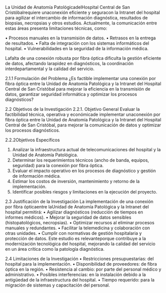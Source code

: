 La Unidad de Anatomía PatológicadelHospital Central de San Cristóbalrequiere unaconexión eficiente y seguracon la Intranet del hospital para agilizar el intercambio de información diagnóstica, resultados de biopsias, necropsias y otros estudios. Actualmente, la comunicación entre estas áreas presenta limitaciones técnicas, como:

•	Procesos manuales en la transmisión de datos.
•	Retrasos en la entrega de resultados.
•	Falta de integración con los sistemas informáticos del hospital.
•	Vulnerabilidades en la seguridad de la información médica.

Lafalta de una conexión robusta por fibra óptica dificulta la gestión eficiente de datos, afectando larapidez en diagnósticos, la coordinación interdepartamental y la calidad del servicio.

2.1.1 Formulación del Problema
¿Es factible implementar una conexión por fibra óptica entre la Unidad de Anatomía Patológica y la Intranet del Hospital Central de San Cristóbal para mejorar la eficiencia en la transmisión de datos, garantizar seguridad informática y optimizar los procesos diagnósticos?

2.2 Objetivos de la Investigación
2.2.1. Objetivo General
Evaluar la factibilidad técnica, operativa y económicade implementar unaconexión por fibra óptica entre la Unidad de Anatomía Patológica y la Intranet del Hospital Central de San Cristóbal, para mejorar la comunicación de datos y optimizar los procesos diagnósticos.

2.2.2Objetivos Específicos
1.	Analizar la infraestructura actual de telecomunicaciones del hospital y la Unidad de Anatomía Patológica.
2.	Determinar los requerimientos técnicos (ancho de banda, equipos, seguridad) para la conexión por fibra óptica.
3.	Evaluar el impacto operativo en los procesos de diagnóstico y gestión de información médica.
4.	Estimar los costos de inversión, mantenimiento y retorno de la implementación.
5.	Identificar posibles riesgos y limitaciones en la ejecución del proyecto.

2.3	Justificación de la Investigación
La implementación de una conexión por fibra ópticaentre laUnidad de Anatomía Patológica y la Intranet del hospital permitirá:
•	Agilizar diagnósticos (reducción de tiempos en informes médicos).
•	Mejorar la seguridad de datos sensibles (histopatológicos, necropsias).
•	Optimizar recursos al eliminar procesos manuales y redundantes.
•	Facilitar la telemedicina y colaboración con otras unidades.
•	Cumplir con normativas de gestión hospitalaria y protección de datos.
Este estudio es relevanteporque contribuye a la modernización tecnológica del hospital, mejorando la calidad del servicio en un área crítica como la patología diagnóstica.

2.4 Limitaciones de la Investigación
•	Restricciones presupuestarias: del hospital para la implementación.
•	Disponibilidad de proveedores: de fibra óptica en la región.
•	Resistencia al cambio: por parte del personal médico y administrativo.
•	Posibles interferencias: en la instalación debido a la antigüedad de la infraestructura del hospital.
•	Tiempo requerido: para la migración de sistemas y capacitación del personal.
